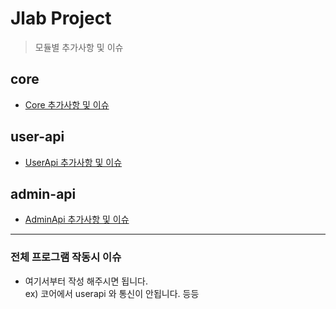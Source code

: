 # Jlab Project

> 모듈별 추가사항 및 이슈

## core
  - [Core 추가사항 및 이슈](./ad_be/core/src/main/java/com/jlab/ab/core.md)

## user-api
  - [UserApi 추가사항 및 이슈](./ad_be/user-api/src/main/java/com/jlab/ab/user-api.md)

## admin-api
  - [AdminApi 추가사항 및 이슈](./ad_be/admin-api/src/main/java/com/jlab/ab/admin-api.md)

-------------

### 전체 프로그램 작동시 이슈
  - 여기서부터 작성 해주시면 됩니다.  
  ex) 코어에서 userapi 와 통신이 안됩니다. 등등
